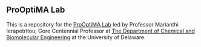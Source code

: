 ## ProOptiMA Lab
 
This is a repository for the [ProOptiMA Lab](https://www.mierapetritou.com/) led by Professor Marianthi Ierapetritou, Gore Centennial Professor at [The Department of Chemical and Biomolecular Engineering](https://cbe.udel.edu/) at the University of Delaware.
